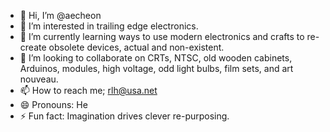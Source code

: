 - 👋 Hi, I’m @aecheon
- 👀 I’m interested in trailing edge electronics.
- 🌱 I’m currently learning ways to use modern electronics and crafts to re-create obsolete devices, actual and non-existent.
- 💞️ I’m looking to collaborate on CRTs, NTSC, old wooden cabinets, Arduinos, modules, high voltage, odd light bulbs, film sets, and art nouveau.
- 📫 How to reach me; rlh@usa.net
- 😄 Pronouns: He
- ⚡ Fun fact: Imagination drives clever re-purposing.

<!---
aecheon/aecheon is a ✨ special ✨ repository because its `README.md` (this file) appears on your GitHub profile.
You can click the Preview link to take a look at your changes.
--->
